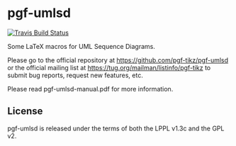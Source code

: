 # pgf-umlsd

[![Travis Build Status][travis-svg]][travis-link]

Some LaTeX macros for UML Sequence Diagrams.

Please go to the official repository at https://github.com/pgf-tikz/pgf-umlsd
or the official mailing list at https://tug.org/mailman/listinfo/pgf-tikz to
submit bug reports, request new features, etc.

Please read pgf-umlsd-manual.pdf for more information.

## License

pgf-umlsd is released under the terms of both the LPPL v1.3c and the GPL v2.

[travis-svg]: https://travis-ci.com/pgf-tikz/pgf-umlsd.svg?branch=master
[travis-link]: https://travis-ci.com/pgf-tikz/pgf-umlsd
